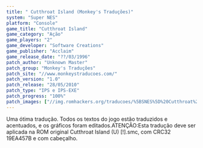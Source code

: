```yaml
---
title: " Cutthroat Island (Monkey's Traduções)"
system: "Super NES"
platform: "Console"
game_title: "Cutthroat Island"
game_category: "Ação"
game_players: "2"
game_developer: "Software Creations"
game_publisher: "Acclaim"
game_release_date: "??/03/1996"
patch_author: "Unknown Master"
patch_group: "Monkey's Traduções"
patch_site: "//www.monkeystraducoes.com/"
patch_version: "1.0"
patch_release: "28/05/2010"
patch_type: "IPS e IPS-EXE"
patch_progress: "100%"
patch_images: ["//img.romhackers.org/traducoes/%5BSNES%5D%20Cutthroat%20Island%20-%20Monkey's%20Tradu%C3%A7%C3%B5es%20-%201.png","//img.romhackers.org/traducoes/%5BSNES%5D%20Cutthroat%20Island%20-%20Monkey's%20Tradu%C3%A7%C3%B5es%20-%202.png","//img.romhackers.org/traducoes/%5BSNES%5D%20Cutthroat%20Island%20-%20Monkey's%20Tradu%C3%A7%C3%B5es%20-%203.png"]
---
```

Uma ótima tradução. Todos os textos do jogo estão traduzidos e acentuados, e os gráficos foram editados.ATENÇÃO:Esta tradução deve ser aplicada na ROM original Cutthroat Island (U) [!].smc, com CRC32 19EA457B e com cabeçalho.